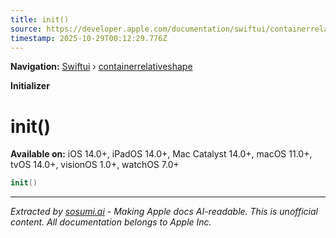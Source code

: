 ```yaml
---
title: init()
source: https://developer.apple.com/documentation/swiftui/containerrelativeshape/init()
timestamp: 2025-10-29T00:12:29.776Z
---
```


**Navigation:** [Swiftui](/documentation/swiftui) › [containerrelativeshape](/documentation/swiftui/containerrelativeshape)

**Initializer**

# init()

**Available on:** iOS 14.0+, iPadOS 14.0+, Mac Catalyst 14.0+, macOS 11.0+, tvOS 14.0+, visionOS 1.0+, watchOS 7.0+

```swift
init()
```

---

*Extracted by [sosumi.ai](https://sosumi.ai) - Making Apple docs AI-readable.*
*This is unofficial content. All documentation belongs to Apple Inc.*
